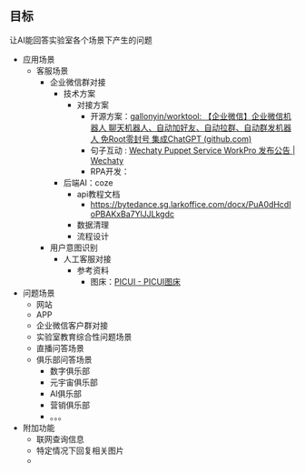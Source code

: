 
## 目标

让AI能回答实验室各个场景下产生的问题
- 应用场景
	- 客服场景
		- 企业微信群对接
			- 技术方案
				- 对接方案
					- 开源方案：[gallonyin/worktool: 【企业微信】企业微信机器人 聊天机器人、自动加好友、自动拉群、自动群发机器人 免Root零封号 集成ChatGPT (github.com)](https://github.com/gallonyin/worktool)
					- 句子互动 : [Wechaty Puppet Service WorkPro 发布公告 | Wechaty](https://wechaty.js.org/2022/12/23/introducing-workpro-puppet/)
					- RPA开发：
			- 后端AI：coze
				- api教程文档
					- https://bytedance.sg.larkoffice.com/docx/PuA0dHcdIoPBAKxBa7YlJJLkgdc
				- 数据清理
				- 流程设计
		- 用户意图识别
			- 人工客服对接
				- 参考资料
					- 图床：[PICUI - PICUI图床](https://picui.cn/)
- 问题场景
	- 网站
	- APP
	- 企业微信客户群对接
	- 实验室教育综合性问题场景
	- 直播问答场景
	- 俱乐部问答场景
		- 数字俱乐部
		- 元宇宙俱乐部
		- AI俱乐部
		- 营销俱乐部
		- 。。。
- 附加功能
	- 联网查询信息
	- 特定情况下回复相关图片
	- 
